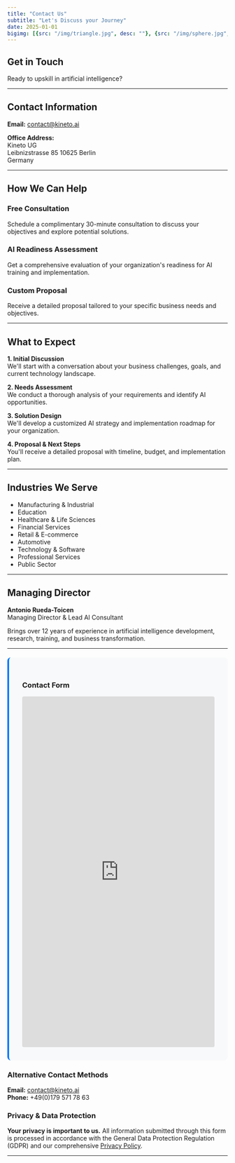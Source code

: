 ```yaml
---
title: "Contact Us"
subtitle: "Let's Discuss your Journey"
date: 2025-01-01
bigimg: [{src: "/img/triangle.jpg", desc: ""}, {src: "/img/sphere.jpg", desc: ""}, {src: "/img/hexagon.jpg", desc: ""}]
---
```


## Get in Touch

Ready to upskill in artificial intelligence?

---

## Contact Information

**Email:** contact@kineto.ai  

**Office Address:**  
Kineto UG  
Leibnizstrasse 85
10625 Berlin  
Germany


---

## How We Can Help

###  **Free Consultation**
Schedule a complimentary 30-minute consultation to discuss your objectives and explore potential solutions.

###  **AI Readiness Assessment**
Get a comprehensive evaluation of your organization's readiness for AI training and implementation.

###  **Custom Proposal**
Receive a detailed proposal tailored to your specific business needs and objectives.

---

## What to Expect

**1. Initial Discussion**  
We'll start with a conversation about your business challenges, goals, and current technology landscape.

**2. Needs Assessment**  
We conduct a thorough analysis of your requirements and identify AI opportunities.

**3. Solution Design**  
We'll develop a customized AI strategy and implementation roadmap for your organization.

**4. Proposal & Next Steps**  
You'll receive a detailed proposal with timeline, budget, and implementation plan.

---

## Industries We Serve

- Manufacturing & Industrial
- Education
- Healthcare & Life Sciences
- Financial Services
- Retail & E-commerce
- Automotive
- Technology & Software
- Professional Services
- Public Sector

---

## Managing Director

**Antonio Rueda-Toicen**  
Managing Director & Lead AI Consultant

Brings over 12 years of experience in artificial intelligence development, research, training, and business transformation.


---


<div class="contact-form-container" style="background: #f8f9fa; padding: 30px; border-radius: 8px; border-left: 4px solid #007bff; margin: 20px 0;">

### Contact Form

<iframe src="https://docs.google.com/forms/d/e/1FAIpQLSfs6-59Pson5OK_vshTM2cgcqxzov9bMetep-DwIHdNPLPIAg/viewform?embedded=true" 
        width="100%" 
        height="800" 
        frameborder="0" 
        marginheight="0" 
        marginwidth="0"
        style="border-radius: 4px;">
Loading contact form...
</iframe>

</div>

### Alternative Contact Methods

**Email:** contact@kineto.ai  
**Phone:** +49(0)179 571 78 63

### Privacy & Data Protection

**Your privacy is important to us.** All information submitted through this form is processed in accordance with the General Data Protection Regulation (GDPR) and our comprehensive [Privacy Policy](/privacy-policy.en/). 

---

